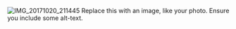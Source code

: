 ![IMG_20171020_211445](https://user-images.githubusercontent.com/98878326/153237193-bc889cad-1b1e-41ca-9640-9c863aecb91c.jpg)
Replace this with an image, like your photo. Ensure you include some alt-text.

